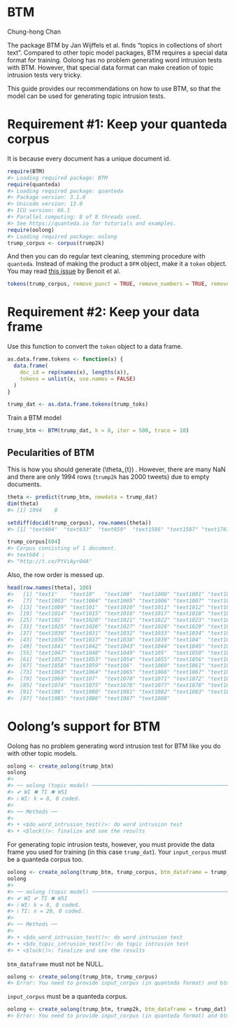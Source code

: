 BTM
================
Chung-hong Chan

The package BTM by Jan Wijffels et al. finds “topics in collections of
short text”. Compared to other topic model packages, BTM requires a
special data format for training. Oolong has no problem generating word
intrusion tests with BTM. However, that special data format can make
creation of topic intrusion tests very tricky.

This guide provides our recommendations on how to use BTM, so that the
model can be used for generating topic intrusion tests.

# Requirement \#1: Keep your quanteda corpus

It is because every document has a unique document id.

``` r
require(BTM)
#> Loading required package: BTM
require(quanteda)
#> Loading required package: quanteda
#> Package version: 3.1.0
#> Unicode version: 13.0
#> ICU version: 66.1
#> Parallel computing: 8 of 8 threads used.
#> See https://quanteda.io for tutorials and examples.
require(oolong)
#> Loading required package: oolong
trump_corpus <- corpus(trump2k)
```

And then you can do regular text cleaning, stemming procedure with
`quanteda`. Instead of making the product a `DFM` object, make it a
`token` object. You may read [this
issue](https://github.com/quanteda/quanteda/issues/1404) by Benoit et
al.

``` r
tokens(trump_corpus, remove_punct = TRUE, remove_numbers = TRUE, remove_symbols = TRUE, split_hyphens = TRUE, remove_url = TRUE) %>% tokens_tolower() %>% tokens_remove(stopwords("en")) %>% tokens_remove("@*")  -> trump_toks
```

# Requirement \#2: Keep your data frame

Use this function to convert the `token` object to a data frame.

``` r
as.data.frame.tokens <- function(x) {
  data.frame(
    doc_id = rep(names(x), lengths(x)),
    tokens = unlist(x, use.names = FALSE)
  )
}

trump_dat <- as.data.frame.tokens(trump_toks)
```

Train a BTM model

``` r
trump_btm <- BTM(trump_dat, k = 8, iter = 500, trace = 10)
```

## Pecularities of BTM

This is how you should generate \(\theta_{t}\) . However, there are many
NaN and there are only 1994 rows (`trump2k` has 2000 tweets) due to
empty documents.

``` r
theta <- predict(trump_btm, newdata = trump_dat)
dim(theta)
#> [1] 1994    8
```

``` r
setdiff(docid(trump_corpus), row.names(theta))
#> [1] "text604"  "text633"  "text659"  "text1586" "text1587" "text1761"
```

``` r
trump_corpus[604]
#> Corpus consisting of 1 document.
#> text604 :
#> "http://t.co/PtViAyrO4A"
```

Also, the row order is messed up.

``` r
head(row.names(theta), 100)
#>   [1] "text1"    "text10"   "text100"  "text1000" "text1001" "text1002"
#>   [7] "text1003" "text1004" "text1005" "text1006" "text1007" "text1008"
#>  [13] "text1009" "text101"  "text1010" "text1011" "text1012" "text1013"
#>  [19] "text1014" "text1015" "text1016" "text1017" "text1018" "text1019"
#>  [25] "text102"  "text1020" "text1021" "text1022" "text1023" "text1024"
#>  [31] "text1025" "text1026" "text1027" "text1028" "text1029" "text103" 
#>  [37] "text1030" "text1031" "text1032" "text1033" "text1034" "text1035"
#>  [43] "text1036" "text1037" "text1038" "text1039" "text104"  "text1040"
#>  [49] "text1041" "text1042" "text1043" "text1044" "text1045" "text1046"
#>  [55] "text1047" "text1048" "text1049" "text105"  "text1050" "text1051"
#>  [61] "text1052" "text1053" "text1054" "text1055" "text1056" "text1057"
#>  [67] "text1058" "text1059" "text106"  "text1060" "text1061" "text1062"
#>  [73] "text1063" "text1064" "text1065" "text1066" "text1067" "text1068"
#>  [79] "text1069" "text107"  "text1070" "text1071" "text1072" "text1073"
#>  [85] "text1074" "text1075" "text1076" "text1077" "text1078" "text1079"
#>  [91] "text108"  "text1080" "text1081" "text1082" "text1083" "text1084"
#>  [97] "text1085" "text1086" "text1087" "text1088"
```

# Oolong’s support for BTM

Oolong has no problem generating word intrusion test for BTM like you do
with other topic models.

``` r
oolong <- create_oolong(trump_btm)
oolong
#> 
#> ── oolong (topic model) ────────────────────────────────────────────────────────────────────────────────────────────────────────────────────────────────────────
#> ✔ WI ✖ TI ✖ WSI
#> ℹ WI: k = 8, 0 coded.
#> 
#> ── Methods ──
#> 
#> • <$do_word_intrusion_test()>: do word intrusion test
#> • <$lock()>: finalize and see the results
```

For generating topic intrusion tests, however, you must provide the data
frame you used for training (in this case `trump_dat`). Your
`input_corpus` must be a quanteda corpus too.

``` r
oolong <- create_oolong(trump_btm, trump_corpus, btm_dataframe = trump_dat)
oolong
#> 
#> ── oolong (topic model) ────────────────────────────────────────────────────────────────────────────────────────────────────────────────────────────────────────
#> ✔ WI ✔ TI ✖ WSI
#> ℹ WI: k = 8, 0 coded.
#> ℹ TI: n = 20, 0 coded.
#> 
#> ── Methods ──
#> 
#> • <$do_word_intrusion_test()>: do word intrusion test
#> • <$do_topic_intrusion_test()>: do topic intrusion test
#> • <$lock()>: finalize and see the results
```

`btm_dataframe` must not be NULL.

``` r
oolong <- create_oolong(trump_btm, trump_corpus)
#> Error: You need to provide input_corpus (in quanteda format) and btm_dataframe for generating topic intrusion tests.
```

`input_corpus` must be a quanteda corpus.

``` r
oolong <- create_oolong(trump_btm, trump2k, btm_dataframe = trump_dat)
#> Error: You need to provide input_corpus (in quanteda format) and btm_dataframe for generating topic intrusion tests.
```
